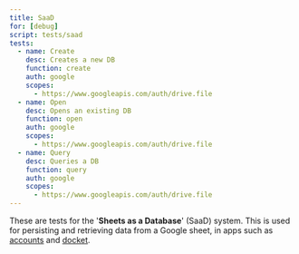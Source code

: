 ```yaml
---
title: SaaD
for: [debug]
script: tests/saad
tests:
  - name: Create
    desc: Creates a new DB
    function: create
    auth: google
    scopes:
      - https://www.googleapis.com/auth/drive.file
  - name: Open
    desc: Opens an existing DB
    function: open
    auth: google
    scopes:
      - https://www.googleapis.com/auth/drive.file
  - name: Query
    desc: Queries a DB
    function: query
    auth: google
    scopes:
      - https://www.googleapis.com/auth/drive.file
---
```

These are tests for the '__Sheets as a Database__' (SaaD) system. This is used for persisting and retrieving data from a Google sheet, in apps such as [accounts](/accounts) and [docket](/docket).